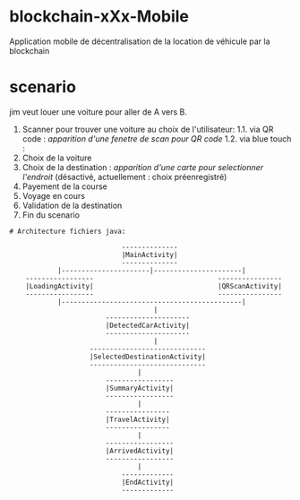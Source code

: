 # blockchain-xXx-Mobile
Application mobile de décentralisation de la location de véhicule par la blockchain

# scenario
jim veut louer une voiture pour aller de A vers B.
1. Scanner pour trouver une voiture au choix de l'utilisateur:
1.1. via QR code : *apparition d'une fenetre de scan pour QR code*
1.2. via blue touch : 
2. Choix de la voiture
3. Choix de la destination : *apparition d'une carte pour selectionner l'endroit* (désactivé, actuellement : choix préenregistré)
4. Payement de la course 
5. Voyage en cours
6. Validation de la destination
7. Fin du scenario


```
# Architecture fichiers java:

							--------------
							|MainActivity|
							--------------
			|----------------------|----------------------|
	-----------------								----------------
	|LoadingActivity|								|QRScanActivity|
	-----------------								----------------
			|---------------------------------------------|
									|
						---------------------
						|DetectedCarActivity|
						---------------------
									|
					-----------------------------
					|SelectedDestinationActivity|
					-----------------------------
								|
						-----------------
						|SummaryActivity|
						-----------------
								|
						----------------
						|TravelActivity|
						----------------
								|
						-----------------
						|ArrivedActivity|
						-----------------
								|
							-------------
							|EndActivity|
							-------------


